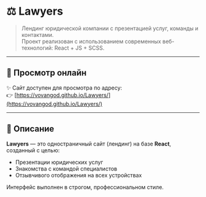 # ⚖️ Lawyers

> Лендинг юридической компании с презентацией услуг, команды и контактами.  
Проект реализован с использованием современных веб-технологий: React + JS + SCSS.

---

## 🔗 Просмотр онлайн

✨ Сайт доступен для просмотра по адресу:  
👉 [https://vovangod.github.io/Lawyers/](https://vovangod.github.io/Lawyers/)

---

## 🧾 Описание

**Lawyers** — это одностраничный сайт (лендинг) на базе **React**, созданный с целью:
- Презентации юридических услуг
- Знакомства с командой специалистов
- Отзывчивого отображения на всех устройствах

Интерфейс выполнен в строгом, профессиональном стиле.
